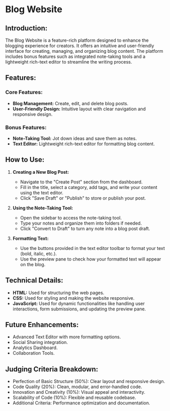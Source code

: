 # Blog Website

## Introduction:
The Blog Website is a feature-rich platform designed to enhance the blogging experience for creators. It offers an intuitive and user-friendly interface for creating, managing, and organizing blog content. The platform includes bonus features such as integrated note-taking tools and a lightweight rich-text editor to streamline the writing process.

## Features:

### Core Features:
- **Blog Management:** Create, edit, and delete blog posts.
- **User-Friendly Design:** Intuitive layout with clear navigation and responsive design.

### Bonus Features:
- **Note-Taking Tool:** Jot down ideas and save them as notes.
- **Text Editor:** Lightweight rich-text editor for formatting blog content.

## How to Use:
1. **Creating a New Blog Post:**
   - Navigate to the "Create Post" section from the dashboard.
   - Fill in the title, select a category, add tags, and write your content using the text editor.
   - Click "Save Draft" or "Publish" to store or publish your post.

2. **Using the Note-Taking Tool:**
   - Open the sidebar to access the note-taking tool.
   - Type your notes and organize them into folders if needed.
   - Click "Convert to Draft" to turn any note into a blog post draft.

3. **Formatting Text:**
   - Use the buttons provided in the text editor toolbar to format your text (bold, italic, etc.).
   - Use the preview pane to check how your formatted text will appear on the blog.

## Technical Details:
- **HTML:** Used for structuring the web pages.
- **CSS:** Used for styling and making the website responsive.
- **JavaScript:** Used for dynamic functionalities like handling user interactions, form submissions, and updating the preview pane.

## Future Enhancements:
- Advanced Text Editor with more formatting options.
- Social Sharing integration.
- Analytics Dashboard.
- Collaboration Tools.

## Judging Criteria Breakdown:
- Perfection of Basic Structure (50%): Clear layout and responsive design.
- Code Quality (20%): Clean, modular, and error-handled code.
- Innovation and Creativity (10%): Visual appeal and interactivity.
- Scalability of Code (10%): Flexible and reusable codebase.
- Additional Criteria: Performance optimization and documentation.
